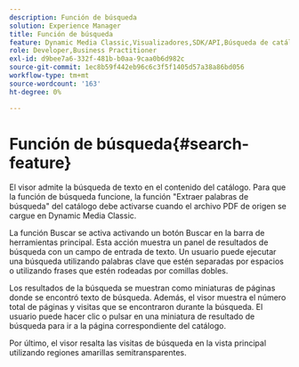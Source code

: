 ```yaml
---
description: Función de búsqueda
solution: Experience Manager
title: Función de búsqueda
feature: Dynamic Media Classic,Visualizadores,SDK/API,Búsqueda de catálogos electrónicos
role: Developer,Business Practitioner
exl-id: d9bee7a6-332f-481b-b0aa-9caa0b6d982c
source-git-commit: 1ec8b59f442eb96c6c3f5f1405d57a38a86bd056
workflow-type: tm+mt
source-wordcount: '163'
ht-degree: 0%

---
```


# Función de búsqueda{#search-feature}

El visor admite la búsqueda de texto en el contenido del catálogo. Para que la función de búsqueda funcione, la función &quot;Extraer palabras de búsqueda&quot; del catálogo debe activarse cuando el archivo PDF de origen se cargue en Dynamic Media Classic.

La función Buscar se activa activando un botón Buscar en la barra de herramientas principal. Esta acción muestra un panel de resultados de búsqueda con un campo de entrada de texto. Un usuario puede ejecutar una búsqueda utilizando palabras clave que estén separadas por espacios o utilizando frases que estén rodeadas por comillas dobles.

Los resultados de la búsqueda se muestran como miniaturas de páginas donde se encontró texto de búsqueda. Además, el visor muestra el número total de páginas y visitas que se encontraron durante la búsqueda. El usuario puede hacer clic o pulsar en una miniatura de resultado de búsqueda para ir a la página correspondiente del catálogo.

Por último, el visor resalta las visitas de búsqueda en la vista principal utilizando regiones amarillas semitransparentes.
